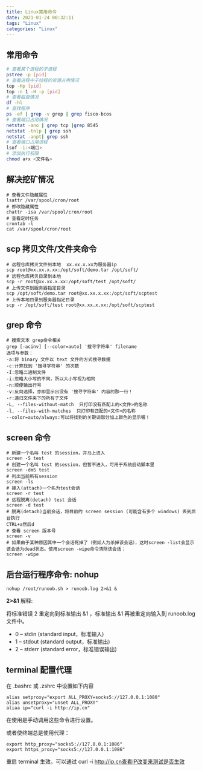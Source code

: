 ```yaml
---
title: Linux常用命令
date: 2021-01-24 00:32:11
tags: "Linux"
categories: "Linux"
---
```


## 常用命令

```bash
# 查看某个进程的子进程
pstree -p [pid]
# 查看进程中子线程的资源占用情况
top -Hp [pid]
top -n 1 -H -p [pid]
# 查看磁盘情况
df -hl
# 查找程序
ps -ef | grep -v grep | grep fisco-bcos
# 查看端口占用情况
netstat -ano | grep tcp |grep 8545
netstat -tnlp | grep ssh
netstat -anpt| grep ssh
# 查看端口占用进程
lsof -i:<端口>
# 添加执行权限
chmod a+x <文件名>
```

<!--more-->

## 解决挖矿情况

```shell
# 查看文件隐藏属性
lsattr /var/spool/cron/root
# 修改隐藏属性
chattr -isa /var/spool/cron/root
# 查看定时任务
crontab -l
cat /var/spool/cron/root
```
## scp 拷贝文件/文件夹命令

```shell
# 远程仓库拷贝文件到本地  xx.xx.x.xx为服务器ip
scp root@xx.xx.x.xx:/opt/soft/demo.tar /opt/soft/
# 远程仓库拷贝目录到本地
scp -r root@xx.xx.x.xx:/opt/soft/test /opt/soft/
# 上传文件到服务器指定目录
scp /opt/soft/demo.tar root@xx.xx.x.xx:/opt/soft/scptest
# 上传本地目录到服务器指定目录
scp -r /opt/soft/test root@xx.xx.x.xx:/opt/soft/scptest
```

## grep 命令

```shell
# 搜索文本 grep命令相关
grep [-acinv] [--color=auto] '搜寻字符串' filename
选项与参数：
-a:将 binary 文件以 text 文件的方式搜寻数据
-c:计算找到 '搜寻字符串' 的次数
-I:忽略二进制文件
-i:忽略大小写的不同，所以大小写视为相同
-n:顺便输出行号
-v:反向选择，亦即显示出没有 '搜寻字符串' 内容的那一行！
-r:递归文件夹下的所有子文件
-L, --files-without-match  只打印没有匹配上的<文件>的名称
-l, --files-with-matches  只打印有匹配的<文件>的名称
--color=auto/always:可以将找到的关键词部分加上颜色的显示喔！
```

## screen 命令

```shell
# 新建一个名叫 test 的session，并马上进入
screen -S test
# 创建一个名叫 test 的session，但暂不进入，可用于系统启动脚本里
screen -dmS test
# 列出当前所有session
screen -ls
# 接入(attach)一个名为test会话
screen -r test
# 远程脱离(detach) test 会话
screen -d test
# 脱离(detach)当前会话，将目前的 screen session (可能含有多个 windows) 丢到后台执行
CTRL+a然后d
# 查看 screen 版本号
screen -v
# 如果由于某种原因其中一个会话死掉了（例如人为杀掉该会话），这时screen -list会显示该会话为dead状态。使用screen -wipe命令清除该会话：
screen -wipe
```

## 后台运行程序命令: nohup

```shell
nohup /root/runoob.sh > runoob.log 2>&1 &
```

**2>&1** 解释:

将标准错误 2 重定向到标准输出 &1 ，标准输出 &1 再被重定向输入到 runoob.log 文件中。

- 0 – stdin (standard input，标准输入)
- 1 – stdout (standard output，标准输出)
- 2 – stderr (standard error，标准错误输出)

## terminal 配置代理

在 .bashrc 或 .zshrc 中设置如下内容

```
alias setproxy="export ALL_PROXY=socks5://127.0.0.1:1080"
alias unsetproxy="unset ALL_PROXY"
aliaa ip="curl -i http://ip.cn"
```

在使用是手动调用这些命令进行设置。

或者使终端总是使用代理：

```
export http_proxy="socks5://127.0.0.1:1086"
export https_proxy="socks5://127.0.0.1:1086"
```

重启 terminal 生效。可以通过 curl -i http://ip.cn查看IP改变来测试是否生效
